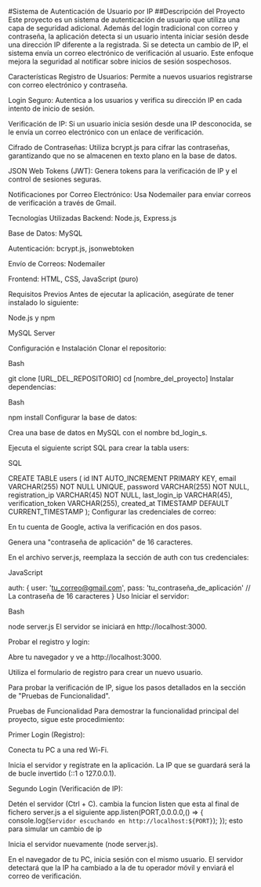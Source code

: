 #Sistema de Autenticación de Usuario por IP
##Descripción del Proyecto
Este proyecto es un sistema de autenticación de usuario que utiliza una capa de seguridad adicional. Además del login tradicional con correo y contraseña, la aplicación detecta si un usuario intenta iniciar sesión desde una dirección IP diferente a la registrada. Si se detecta un cambio de IP, el sistema envía un correo electrónico de verificación al usuario. Este enfoque mejora la seguridad al notificar sobre inicios de sesión sospechosos.

Características
Registro de Usuarios: Permite a nuevos usuarios registrarse con correo electrónico y contraseña.

Login Seguro: Autentica a los usuarios y verifica su dirección IP en cada intento de inicio de sesión.

Verificación de IP: Si un usuario inicia sesión desde una IP desconocida, se le envía un correo electrónico con un enlace de verificación.

Cifrado de Contraseñas: Utiliza bcrypt.js para cifrar las contraseñas, garantizando que no se almacenen en texto plano en la base de datos.

JSON Web Tokens (JWT): Genera tokens para la verificación de IP y el control de sesiones seguras.

Notificaciones por Correo Electrónico: Usa Nodemailer para enviar correos de verificación a través de Gmail.

Tecnologías Utilizadas
Backend: Node.js, Express.js

Base de Datos: MySQL

Autenticación: bcrypt.js, jsonwebtoken

Envío de Correos: Nodemailer

Frontend: HTML, CSS, JavaScript (puro)

Requisitos Previos
Antes de ejecutar la aplicación, asegúrate de tener instalado lo siguiente:

Node.js y npm

MySQL Server

Configuración e Instalación
Clonar el repositorio:

Bash

git clone [URL_DEL_REPOSITORIO]
cd [nombre_del_proyecto]
Instalar dependencias:

Bash

npm install
Configurar la base de datos:

Crea una base de datos en MySQL con el nombre bd_login_s.

Ejecuta el siguiente script SQL para crear la tabla users:

SQL

CREATE TABLE users (
    id INT AUTO_INCREMENT PRIMARY KEY,
    email VARCHAR(255) NOT NULL UNIQUE,
    password VARCHAR(255) NOT NULL,
    registration_ip VARCHAR(45) NOT NULL,
    last_login_ip VARCHAR(45),
    verification_token VARCHAR(255),
    created_at TIMESTAMP DEFAULT CURRENT_TIMESTAMP
);
Configurar las credenciales de correo:

En tu cuenta de Google, activa la verificación en dos pasos.

Genera una "contraseña de aplicación" de 16 caracteres.

En el archivo server.js, reemplaza la sección de auth con tus credenciales:

JavaScript

auth: {
    user: 'tu_correo@gmail.com',
    pass: 'tu_contraseña_de_aplicación' // La contraseña de 16 caracteres
}
Uso
Iniciar el servidor:

Bash

node server.js
El servidor se iniciará en http://localhost:3000.

Probar el registro y login:

Abre tu navegador y ve a http://localhost:3000.

Utiliza el formulario de registro para crear un nuevo usuario.

Para probar la verificación de IP, sigue los pasos detallados en la sección de "Pruebas de Funcionalidad".

Pruebas de Funcionalidad
Para demostrar la funcionalidad principal del proyecto, sigue este procedimiento:

Primer Login (Registro):

Conecta tu PC a una red Wi-Fi.

Inicia el servidor y regístrate en la aplicación. La IP que se guardará será la de bucle invertido (::1 o 127.0.0.1).

Segundo Login (Verificación de IP):

Detén el servidor (Ctrl + C).
cambia la funcion listen que esta al final de fichero server.js a el siguiente
app.listen(PORT,0.0.0.0,() => {
    console.log(`Servidor escuchando en http://localhost:${PORT}`);
});
esto para simular un cambio de ip

Inicia el servidor nuevamente (node server.js).

En el navegador de tu PC, inicia sesión con el mismo usuario. El servidor detectará que la IP ha cambiado a la de tu operador móvil y enviará el correo de verificación.
